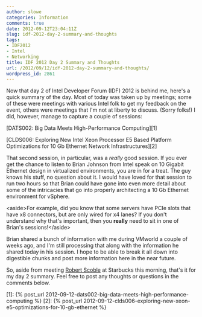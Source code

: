 ```yaml
---
author: slowe
categories: Information
comments: true
date: 2012-09-12T23:04:11Z
slug: idf-2012-day-2-summary-and-thoughts
tags:
- IDF2012
- Intel
- Networking
title: IDF 2012 Day 2 Summary and Thoughts
url: /2012/09/12/idf-2012-day-2-summary-and-thoughts/
wordpress_id: 2861
---
```


Now that day 2 of Intel Developer Forum (IDF) 2012 is behind me, here's a quick summary of the day. Most of today was taken up by meetings; some of these were meetings with various Intel folk to get my feedback on the event, others were meetings that I'm not at liberty to discuss. (Sorry folks!) I did, however, manage to capture a couple of sessions:

[DATS002: Big Data Meets High-Performance Computing][1]  

[CLDS006: Exploring New Intel Xeon Processor E5 Based Platform Optimizations for 10 Gb Ethernet Network Infrastructures][2]  

That second session, in particular, was a _really_ good session. If you ever get the chance to listen to Brian Johnson from Intel speak on 10 Gigabit Ethernet design in virtualized environments, you are in for a treat. The guy knows his stuff, no question about it. I would have loved for that session to run two hours so that Brian could have gone into even more detail about some of the intricacies that go into properly architecting a 10 Gb Ethernet environment for vSphere.

&lt;aside&gt;For example, did you know that some servers have PCIe slots that have x8 connectors, but are only wired for x4 lanes? If you don't understand why that's important, then you **really** need to sit in one of Brian's sessions!&lt;/aside&gt;

Brian shared a bunch of information with me during VMworld a couple of weeks ago, and I'm still processing that along with the information he shared today in his session. I hope to be able to break it all down into digestible chunks and post more information here in the near future.

So, aside from meeting [Robert Scoble](http://scobleizer.com/) at Starbucks this morning, that's it for my day 2 summary. Feel free to post any thoughts or questions in the comments below.

[1]: {% post_url 2012-09-12-dats002-big-data-meets-high-performance-computing %}
[2]: {% post_url 2012-09-12-clds006-exploring-new-xeon-e5-optimizations-for-10-gb-ethernet %}
